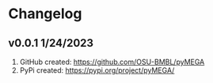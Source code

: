 # Changelog

## v0.0.1 1/24/2023
1. GitHub created: https://github.com/OSU-BMBL/pyMEGA
2. PyPi created: https://pypi.org/project/pyMEGA/
